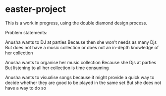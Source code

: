 # easter-project

This is a work in progress, using the double diamond design process.

Problem statements:

Anusha wants to DJ at parties
Because then she won't needs as many Djs
But does not have a music collection or does not an in-depth knowledge of her collection

Anusha wants to organise her music collection
Because she Djs at parties
But listening to all her collection is time consuming

Anusha wants to visualise songs
because it might provide a quick way to decide whether they are good to be played in the same set
But she does not have a way to do so

